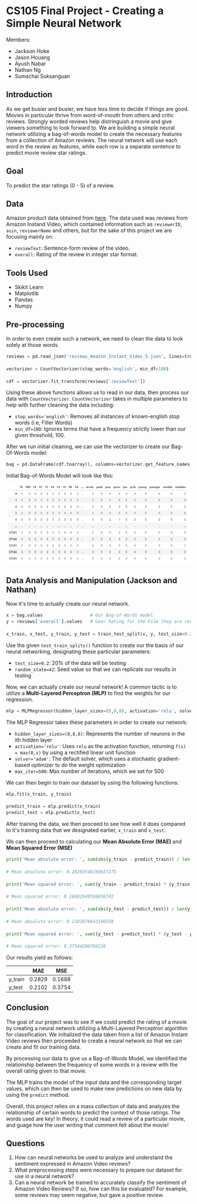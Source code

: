 # CS105 Final Project - Creating a Simple Neural Network

Members:
* Jackson Hoke
* Jason Houang
* Ayush Nabar
* Nathan Ng
* Sumachai Suksanguan

## Introduction

As we get busier and busier, we have less time to decide if things are good.  Movies in particular thrive from word-of-mouth from others and critic reviews.  Strongly worded reviews help distringuish a movie and give viewers something to look forward to.  We are building a simple neural network utilizing a bag-of-words model to create the necessary features from a collection of Amazon reviews.  The neural network will use each word in the review as features, while each row is a separate sentence to predict movie review star ratings.

## Goal

To predict the star ratings (0 - 5) of a review.

## Data
Amazon product data obtained from [here](jmcauley.ucsd.edu/data/amazon).  The data used was reviews from Amazon Instand Video, which contained information such as `reviewerID`, `asin`, `reviewerName` and others, but for the sake of this project we are focusing mainly on:
* `reviewText`: Sentence-form review of the video. 
* `overall`: Rating of the review in integer star format.

## Tools Used

* Skikit Learn
* Matplotlib
* Pandas
* Numpy 

## Pre-processing

In order to even create such a network, we need to clean the data to look solely at those words.

```py
reviews = pd.read_json('reviews_Amazon_Instant_Video_5.json', lines=true)       # Read in Our Data

vectorizer = CountVectorizer(stop_words='english', min_df=100)                  # Uses Stop Words to remove filler "English Words"

cdf = vectorizer.fit_transform(reviews['reviewText'])                           # Runs vectorizer on our review text
```

Using these above functions allows us to read in our data, then process our data with `CountVectorizer`.  `CountVectorizer` takes in multiple parameters to help with further cleaning the data including:
* `stop_words='english'`: Removes all instances of known-english stop words (i.e, Filler Words)
* `min_df=100`: Ignores terms that have a frequency strictly lower than our given threshold, 100.

After we run initial cleaning, we can use the vectorizer to create our Bag-Of-Words model:
```py
bag = pd.DataFrame(cdf.toarray(), columns=vectorizer.get_feature_names_out())
```

Initial Bag-of-Words Model will look like this:

![Bag_Words](./report_images/initial_data.png)

## Data Analysis and Manipulation (Jackson and Nathan)

Now it's time to actually create our neural network.

```py
x = bag.values                  # Our Bag-of-Words model
y = reviews['overall'].values   # User Rating for the Film they are reviewing

x_train, x_test, y_train, y_test = train_test_split(x, y, test_size=0.2, random_state=42)
```

Use the given `test_train_splits()` function to create our the basis of our neural networking, designating these particular parameters:
* `test_size=0.2`: 20% of the data will be testing
* `random_state=42`: Seed value so that we can replicate our results in testing

Now, we can actually create our neural network!  A common tactic is to utilize a **Multi-Layered Perceptron (MLP)** to find the weights for our regression. 

```py
mlp = MLPRegressor(hidden_layer_sizes=(8,8,8), activation='relu', solver='adam', max_iter=500)
```

The MLP Regressor takes these parameters in order to create our network:
* `hidden_layer_sizes=(8,8,8)`: Represents the number of neurons in the ith hidden layer
* `activation='relu'`: Uses `relu` as the activation function, returning `f(x) = max(0,x)` by using a rectified linear unit function
* `solver='adam'`: The default solver, which uses a stochastic gradient-based optimizer to do the weight optimization
* `max_iter=500`: Max number of iterations, which we set for 500

We can then begin to train our dataset by using the following functions:

```py
mlp.fit(x_train, y_train)

predict_train = mlp.predict(x_train)
predict_test = mlp.predict(x_test)
```

After training the data, we then proceed to see how well it does compared to it's training data that we designated earlier, `x_train` and `x_test`.

We can then proceed to calculating our **Mean Absolute Error (MAE)** and **Mean Squared Error (MSE)**

```py
print('Mean absolute error: ', sum(abs(y_train - predict_train)) / len(y_train))

# Mean absolute error: 0.28293546160037275

print('Mean squared error: ', sum((y_train - predict_train) * (y_train - predict_train)) / len(y_train))

# Mean squared error: 0.16882949596856742

print('Mean absolute error: ', sum(abs(y_test - predict_test)) / len(y_train))

# Mean absolute error: 0.2101876842196558

print('Mean squared error: ', sum((y_test - predict_test) * (y_test - predict_test)) / len(y_train))

# Mean squared error: 0.37544200766226
```

Our results yield as follows:

|         | MAE     | MSE    |
| ------- | ------- | ------ |
| y_train | 0.2829  | 0.1688 |
| y_test  | 0.2102  | 0.3754 |


## Conclusion

The goal of our project was to see if we could predict the rating of a movie by creating a neural network utilizing a Multi-Layered Perceptron algorithm for classification.  We initialized the data taken from a list of Amazon Instant Video reviews then proceeded to create a neural network so that we can create and fit our training data.  

By processing our data to give us a Bag-of-Words Model, we identified the relationship between the frequency of some words in a review with the overall rating given to that movie.

The MLP trains the model of the input data and the corresponding target values, which can then be used to make new predictions on new data by using the `predict` method. 

Overall, this project relies on a mass collection of data and analyzes the relationship of certain words to predict the context of those ratings.  The words used are key!  In theory, it could read a review of a particular movie, and guage how the user writing that comment felt about the movie! 

## Questions

1. How can neural networks be used to analyze and understand the sentiment expressed in Amazon Video reviews?
2. What preprocessing steps were necessary to prepare our dataset for use in a neural network?
3. Can a neural network be trained to accurately classify the sentiment of Amazon Video Reviews?  If so, how can this be evaluated?  For example, some reviews may seem negative, but gave a positive review.
